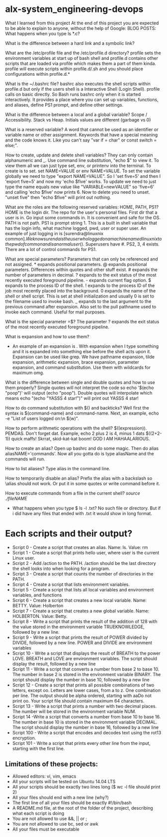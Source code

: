 # alx-system_engineering-devops

What I learned from this project
At the end of this project you are expected to be able to explain to anyone, without the help of Google:
BLOG POSTS:
What happens when you type ls *.c?

What is the difference between a hard link and a symbolic link?

What are the /etc/profile file and the /etc/profile.d directory?
profile sets the environment variables at start up of bash shell and profile.d contains other scripts that are loaded via profile which makes them a part of them kinda. profile will execute scripts within profile.d/.sh and you should place configurations within profile.d.*

What is the ~/.bashrc file?
bashrc also executes the shell scripts within profile.d but only if the users shell is a Interactive Shell (Login Shell). profile calls on basic directly. So Bash runs bashrc only when it is started interactively. It provides a place where you can set up variables, functions, and aliases, define PS1 prompt, and define other settings.

What is the difference between a local and a global variable?
Scope / Accessibility. Stack vs Heap. Initials values are different (garbage vs 0)

What is a reserved variable?
A word that cannot be used as an identifier or variable name or other assignment. Keywords that have a special meaning and the code knows it. Like you can't say "var if = char" or const switch = else;".

How to create, update and delete shell variables?
They can only contain alphanumeric and _. Use command line substitution, "echo $" to view it. To view them all we can just type set, env, or printenv into the terminal. To create is to set. set NAME=VALUE or env NAME=VALUE. To set the variable globally we need to type "export NAME=VALUE". So I 'set five=5' and then I 'export five=5' and now my 'echo $five' works. To update we need to just type the name equals new value like "VARIABLE=newVALUE" so 'five=6' and calling 'echo $five' now prints 6. Now to delete you need to unset. "unset five" then "echo $five" will print out nothing.

What are the roles are the following reserved variables: HOME, PATH, PS1?
HOME is the login dir. The repo for the user's personal files. First dir that a user is in. Go input some commands in. It is convenient and safe for the OS. PATH is not path. PS1 is prompt string 1. This is a built in shell variable that has the login info, what machine logged, pwd, user or super user. An example of just logging in is [surendra@linuxnix common]$. We know surenda is the user who logged on a machine named linuxnix to the pwd of common and is a normal user($). Superusers have #. PS2, 3, 4 exists. There are a lot of control commands for PS1.

What are special parameters?
Parameters that can only be referenced and not assigned. * expands positional parameters. @ expands positional parameters. Differences within quotes and other stuff exist. # expands the number of parameters in decimal. ? expands to the exit status of the most recently executed foreground pipeline. - expands current flag option. $ expands to the process ID of the shell. ! expands to the process ID of the job most recently placed into the background. 0 expands the name of the shell or shell script. This is set at shell initialization and usually 0 is set to the filename used to invoke bash. _ expands to the last argument to the previous command after expansion. Also set to the pull pathname used to invoke each command. Useful for mail purposes.

What is the special parameter =$?
The parameter ? expands the exit status of the most recently executed foreground pipeline.

What is expansion and how to use them?
* An example of an expansion is . With expansion when I type something and it is expanded into something else before the shell acts upon it. Expansion can be used like grep. We have pathname expansion, tilde expansion, arithmetic expansion, brace expansion, parameter expansion, and command substitution. Use them with wildcards for maximum omg.

What is the difference between single and double quotes and how to use them properly?
Single quotes will not interpret the code so echo '$(echo "poop")' will output (echo "poop"). Double quotes will interpolate which means echo "(echo "YASSS 4 star!")" will print out YASSS 4 star!

How to do command substitution with $() and backticks?
Well first the syntax is $(command-name) and command-name. Next, an example, echo -e "List of users logged on:\n $(w)".

How to perform arithmetic operations with the shell?
$((expression)). PEMDAS. Don't forget dat. Example, echo 2 plus 2 is 4, minus 1 dats $((2+2-1)) quick maffs! Skrrat, skid-kat-kat boom! GOD I AM HAHAALARIOUS.

How to create an alias?
Open up bashrc and do some magic. Then do alias aliasNAME='commands'. Now all you gotta do is type aliasName and the commands will run.

How to list aliases?
Type alias in the command line.

How to temporarily disable an alias?
Prefix the alias with a backslash so \alias should not work. Or put it in some quotes or write command before it.

How to execute commands from a file in the current shell?
*source ./fileNAME*

* What happens when you type $ ls -l .txt?
No such file or directory. But if i did have any files that ended with .txt it would show in long format.

# **Each scripts and their output?**
* Script 0 - Create a script that creates an alias. Name: ls. Value: rm
* Script 1 - Create a script that prints hello user, where user is the current Linux user.
* Script 2 - Add /action to the PATH. /action should be the last directory the shell looks into when looking for a program.
* Script 3 - Create a script that counts the number of directories in the PATH.
* Script 4 - Create a script that lists environment variables.
* Script 5 - Create a script that lists all local variables and environment variables, and functions
* Script 6 - Create a script that creates a new local variable. Name: BETTY. Value: Holberton
* Script 7 - Create a script that creates a new global variable. Name: HOLBERTON. Value: Betty.
* Script 8 - Write a script that prints the result of the addition of 128 with the value stored in the environment variable TRUEKNOWLEDGE, followed by a new line.
* Script 9 - Write a script that prints the result of POWER divided by DIVIDE, followed by a new line. POWER and DIVIDE are environment variables
* Script 10 - Write a script that displays the result of BREATH to the power LOVE. BREATH and LOVE are environment variables. The script should display the result, followed by a new line
* Script 11 - Write a script that converts a number from base 2 to base 10. The number in base 2 is stored in the environment variable BINARY. The script should display the number in base 10, followed by a new line
* Script 12 - Create a script that prints all possible combinations of two letters, except oo. Letters are lower cases, from a to z. One combination per line. The output should be alpha ordered, starting with aaDo not print oo. Your script file should contain maximum 64 characters.
* Script 13 - Write a script that prints a number with two decimal places. The number will be stored in the environment variable NUM.
* Script 14 -Write a script that converts a number from base 10 to base 16. The number in base 10 is stored in the environment variable DECIMAL. The script should display the number in base 16, followed by a new line
* Script 100 - Write a script that encodes and decodes text using the rot13 encryption.
* Script 101 - Write a script that prints every other line from the input, starting with the first line.


## Limitations of these projects:

* Allowed editors: vi, vim, emacs
* All your scripts will be tested on Ubuntu 14.04 LTS
* All your scripts should be exactly two lines long ($ wc -l file should print 2)
* All your files should end with a new line (why?)
* The first line of all your files should be exactly #!/bin/bash
* A README.md file, at the root of the folder of the project, describing what each script is doing
* You are not allowed to use &&, || or ;
* You are not allowed to use bc, sed or awk
* All your files must be executable
